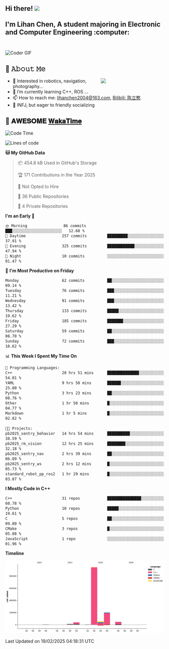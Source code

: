 <h2 align="left">
 <abc>
  <br>Hi there! <img src="https://user-images.githubusercontent.com/42378118/110234147-e3259600-7f4e-11eb-95be-0c4047144dea.gif" width="30"><br>
  <br> I'm Lihan Chen, A student majoring in Electronic and Computer Engineering :computer:<br>
  <br>
 </abc>
</h2>

<img align="center" src="https://media.giphy.com/media/SWoSkN6DxTszqIKEqv/giphy.gif" alt="Coder GIF" width="500">

## :book: 𝙰𝚋𝚘𝚞𝚝 𝙼𝚎

<img align="right" width="40%" src="https://github-readme-stats.vercel.app/api?username=LihanChen2004&show_icons=true&icon_color=CE1D2D&text_color=718096&bg_color=ffffff&hide_title=true" />

- 🌟 Interested in robotics, navigation, photography...
- 🌱 I’m currently learning C++, ROS ... 
- 📫 How to reach me: lihanchen2004@163.com, [Bilibili: 陈立憨](https://space.bilibili.com/170786212)
- 👯 INFJ, but eager to friendly socializing

## 📜 𝐀𝐖𝐄𝐒𝐎𝐌𝐄 [𝐖𝐚𝐤𝐚𝐓𝐢𝐦𝐞](https://github.com/anmol098/waka-readme-stats)

<!--START_SECTION:waka-->
![Code Time](http://img.shields.io/badge/Code%20Time-819%20hrs%2026%20mins-blue)

![Lines of code](https://img.shields.io/badge/From%20Hello%20World%20I%27ve%20Written-1.3%20million%20lines%20of%20code-blue)

**🐱 My GitHub Data** 

> 📦 454.8 kB Used in GitHub's Storage 
 > 
> 🏆 171 Contributions in the Year 2025
 > 
> 🚫 Not Opted to Hire
 > 
> 📜 36 Public Repositories 
 > 
> 🔑 4 Private Repositories 
 > 
**I'm an Early 🐤** 

```text
🌞 Morning                86 commits          ███░░░░░░░░░░░░░░░░░░░░░░   12.68 % 
🌆 Daytime                257 commits         █████████░░░░░░░░░░░░░░░░   37.91 % 
🌃 Evening                325 commits         ████████████░░░░░░░░░░░░░   47.94 % 
🌙 Night                  10 commits          ░░░░░░░░░░░░░░░░░░░░░░░░░   01.47 % 
```
📅 **I'm Most Productive on Friday** 

```text
Monday                   62 commits          ██░░░░░░░░░░░░░░░░░░░░░░░   09.14 % 
Tuesday                  76 commits          ███░░░░░░░░░░░░░░░░░░░░░░   11.21 % 
Wednesday                91 commits          ███░░░░░░░░░░░░░░░░░░░░░░   13.42 % 
Thursday                 133 commits         █████░░░░░░░░░░░░░░░░░░░░   19.62 % 
Friday                   185 commits         ███████░░░░░░░░░░░░░░░░░░   27.29 % 
Saturday                 59 commits          ██░░░░░░░░░░░░░░░░░░░░░░░   08.70 % 
Sunday                   72 commits          ███░░░░░░░░░░░░░░░░░░░░░░   10.62 % 
```


📊 **This Week I Spent My Time On** 

```text
💬 Programming Languages: 
C++                      20 hrs 51 mins      ██████████████░░░░░░░░░░░   54.01 % 
YAML                     9 hrs 58 mins       ██████░░░░░░░░░░░░░░░░░░░   25.80 % 
Python                   3 hrs 23 mins       ██░░░░░░░░░░░░░░░░░░░░░░░   08.76 % 
Other                    1 hr 50 mins        █░░░░░░░░░░░░░░░░░░░░░░░░   04.77 % 
Markdown                 1 hr 5 mins         █░░░░░░░░░░░░░░░░░░░░░░░░   02.82 % 

🐱‍💻 Projects: 
pb2025_sentry_behavior   14 hrs 54 mins      ██████████░░░░░░░░░░░░░░░   38.59 % 
pb2025_rm_vision         12 hrs 25 mins      ████████░░░░░░░░░░░░░░░░░   32.18 % 
pb2025_sentry_nav        2 hrs 39 mins       ██░░░░░░░░░░░░░░░░░░░░░░░   06.89 % 
pb2025_sentry_ws         2 hrs 12 mins       █░░░░░░░░░░░░░░░░░░░░░░░░   05.73 % 
standard_robot_pp_ros2   1 hr 29 mins        █░░░░░░░░░░░░░░░░░░░░░░░░   03.87 % 
```

**I Mostly Code in C++** 

```text
C++                      31 repos            ███████████████░░░░░░░░░░   60.78 % 
Python                   10 repos            █████░░░░░░░░░░░░░░░░░░░░   19.61 % 
C                        5 repos             ██░░░░░░░░░░░░░░░░░░░░░░░   09.80 % 
CMake                    3 repos             █░░░░░░░░░░░░░░░░░░░░░░░░   05.88 % 
JavaScript               1 repo              ░░░░░░░░░░░░░░░░░░░░░░░░░   01.96 % 
```



**Timeline**

![Lines of Code chart](https://raw.githubusercontent.com/LihanChen2004/LihanChen2004/main/assets/bar_graph.png)


 Last Updated on 19/02/2025 04:18:31 UTC
<!--END_SECTION:waka-->

<!--
**LihanChen2004/LihanChen2004** is a ✨ _special_ ✨ repository because its `README.md` (this file) appears on your GitHub profile.

Here are some ideas to get you started:

- 🔭 I’m currently working on ...
- 🌱 I’m currently learning ...
- 👯 I’m looking to collaborate on ...
- 🤔 I’m looking for help with ...
- 💬 Ask me about ...
- 📫 How to reach me: ...
- 😄 Pronouns: ...
- ⚡ Fun fact: ...
-->
